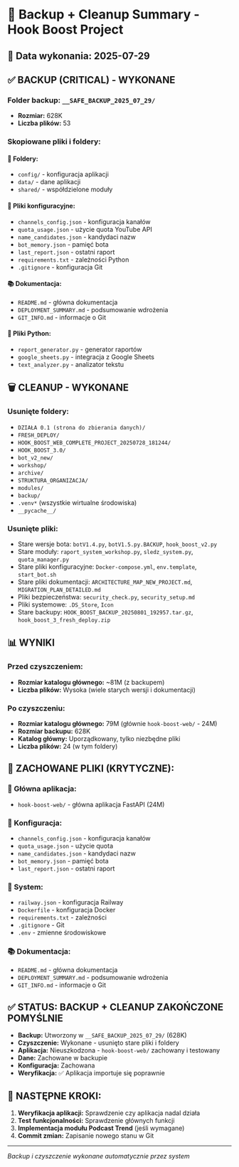 # 🧹 Backup + Cleanup Summary - Hook Boost Project

## 📅 Data wykonania: 2025-07-29

## ✅ BACKUP (CRITICAL) - WYKONANE

### Folder backup: `__SAFE_BACKUP_2025_07_29/`
- **Rozmiar:** 628K
- **Liczba plików:** 53

### Skopiowane pliki i foldery:

#### 📁 Foldery:
- `config/` - konfiguracja aplikacji
- `data/` - dane aplikacji
- `shared/` - współdzielone moduły

#### 📄 Pliki konfiguracyjne:
- `channels_config.json` - konfiguracja kanałów
- `quota_usage.json` - użycie quota YouTube API
- `name_candidates.json` - kandydaci nazw
- `bot_memory.json` - pamięć bota
- `last_report.json` - ostatni raport
- `requirements.txt` - zależności Python
- `.gitignore` - konfiguracja Git

#### 📚 Dokumentacja:
- `README.md` - główna dokumentacja
- `DEPLOYMENT_SUMMARY.md` - podsumowanie wdrożenia
- `GIT_INFO.md` - informacje o Git

#### 🔧 Pliki Python:
- `report_generator.py` - generator raportów
- `google_sheets.py` - integracja z Google Sheets
- `text_analyzer.py` - analizator tekstu

## 🗑️ CLEANUP - WYKONANE

### Usunięte foldery:
- `DZIAŁA 0.1 (strona do zbierania danych)/`
- `FRESH_DEPLOY/`
- `HOOK_BOOST_WEB_COMPLETE_PROJECT_20250728_181244/`
- `HOOK_BOOST_3.0/`
- `bot_v2_new/`
- `workshop/`
- `archive/`
- `STRUKTURA_ORGANIZACJA/`
- `modules/`
- `backup/`
- `.venv*` (wszystkie wirtualne środowiska)
- `__pycache__/`

### Usunięte pliki:
- Stare wersje bota: `botV1.4.py`, `botV1.5.py.BACKUP`, `hook_boost_v2.py`
- Stare moduły: `raport_system_workshop.py`, `sledz_system.py`, `quota_manager.py`
- Stare pliki konfiguracyjne: `Docker-compose.yml`, `env.template`, `start_bot.sh`
- Stare pliki dokumentacji: `ARCHITECTURE_MAP_NEW_PROJECT.md`, `MIGRATION_PLAN_DETAILED.md`
- Pliki bezpieczeństwa: `security_check.py`, `security_setup.md`
- Pliki systemowe: `.DS_Store`, `Icon`
- Stare backupy: `HOOK_BOOST_BACKUP_20250801_192957.tar.gz`, `hook_boost_3_fresh_deploy.zip`

## 📊 WYNIKI

### Przed czyszczeniem:
- **Rozmiar katalogu głównego:** ~81M (z backupem)
- **Liczba plików:** Wysoka (wiele starych wersji i dokumentacji)

### Po czyszczeniu:
- **Rozmiar katalogu głównego:** 79M (głównie `hook-boost-web/` - 24M)
- **Rozmiar backupu:** 628K
- **Katalog główny:** Uporządkowany, tylko niezbędne pliki
- **Liczba plików:** 24 (w tym foldery)

## 🎯 ZACHOWANE PLIKI (KRYTYCZNE):

### 📁 Główna aplikacja:
- `hook-boost-web/` - główna aplikacja FastAPI (24M)

### 📄 Konfiguracja:
- `channels_config.json` - konfiguracja kanałów
- `quota_usage.json` - użycie quota
- `name_candidates.json` - kandydaci nazw
- `bot_memory.json` - pamięć bota
- `last_report.json` - ostatni raport

### 🔧 System:
- `railway.json` - konfiguracja Railway
- `Dockerfile` - konfiguracja Docker
- `requirements.txt` - zależności
- `.gitignore` - Git
- `.env` - zmienne środowiskowe

### 📚 Dokumentacja:
- `README.md` - główna dokumentacja
- `DEPLOYMENT_SUMMARY.md` - podsumowanie wdrożenia
- `GIT_INFO.md` - informacje o Git

## ✅ STATUS: BACKUP + CLEANUP ZAKOŃCZONE POMYŚLNIE

- **Backup:** Utworzony w `__SAFE_BACKUP_2025_07_29/` (628K)
- **Czyszczenie:** Wykonane - usunięto stare pliki i foldery
- **Aplikacja:** Nieuszkodzona - `hook-boost-web/` zachowany i testowany
- **Dane:** Zachowane w backupie
- **Konfiguracja:** Zachowana
- **Weryfikacja:** ✅ Aplikacja importuje się poprawnie

## 🚀 NASTĘPNE KROKI:

1. **Weryfikacja aplikacji:** Sprawdzenie czy aplikacja nadal działa
2. **Test funkcjonalności:** Sprawdzenie głównych funkcji
3. **Implementacja modułu Podcast Trend** (jeśli wymagane)
4. **Commit zmian:** Zapisanie nowego stanu w Git

---
*Backup i czyszczenie wykonane automatycznie przez system*
